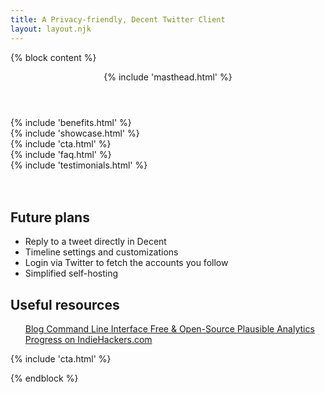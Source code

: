 ```yaml
---
title: A Privacy-friendly, Decent Twitter Client
layout: layout.njk
---
```


{% block content %}
<!-- Masthead -->
<header class="masthead text-center">
  {% include 'masthead.html' %}
</header>

<section id="benefits" class="features-icons my-5">
  {% include 'benefits.html' %}
</section>

<section class="showcase py-5 mt-5">
  {% include 'showcase.html' %}
</section>

<section id="cta" class="text-center mt-5 py-5">
  {% include 'cta.html' %}
</section>

<section id="faq" class=" mt-5 py-5">
  {% include 'faq.html' %}
</section>

<section class="container mt-5">
  {% include 'testimonials.html' %}
</section>

<section class="mt-5">
  <br>
  <br>
  <div class="container">
    <div class="row mt-5">
      <div class="col-md-6">
        <h1 class="title">Future plans</h1>
        <ul class="list-group list-group-flush mt-3 py-3">
          <li class="list-group-item py-3">
            Reply to a tweet directly in Decent
          </li>
          <li class="list-group-item py-3">
            Timeline settings and customizations
          </li>
          <li class="list-group-item py-3">
            Login via Twitter to fetch the accounts you follow
          </li>
          <li class="list-group-item py-3">
            Simplified self-hosting
          </li>
        </ul>
      </div>
      <div class="col-md-6">
        <h1 class="title">Useful resources</h1>
        <ul class="list-group list-group-flush mt-3 py-3">
          <a href="/blog/" class="list-group-item list-group-item-action py-3">
            Blog
          </a>
          <a href="/cli/" class="list-group-item list-group-item-action py-3">
            Command Line Interface
          </a>
          <a href="/open-source/" class="list-group-item list-group-item-action py-3">
            Free & Open-Source
          </a>
          <a target="_blank" href="https://plausible.io/decent.social" class="list-group-item list-group-item-action py-3">
            Plausible Analytics
          </a>
          <a target="_blank" href="https://www.indiehackers.com/product/decent-social" class="list-group-item list-group-item-action py-3">
            Progress on IndieHackers.com
          </a>
        </ul>
      </div>
    </div>
  </div>
</section>

<section id="cta-end" class="text-center mt-5 py-5">
  {% include 'cta.html' %}
</section>

{% endblock %}